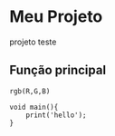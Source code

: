 
# Meu Projeto
projeto teste 
## Função principal
`rgb(R,G,B)`

```
void main(){
    print('hello');
}
```

